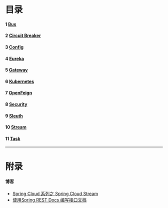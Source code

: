 # 目录
#### 1 [Bus](https://github.com/Sev-Night/source-code-reading/blob/main/SpringCloud/documentation/spring-cloud-bus.md)
#### 2 [Circuit Breaker](https://github.com/Sev-Night/source-code-reading/blob/main/SpringCloud/documentation/spring-cloud-circuit-breaker.md)
#### 3 [Config](https://github.com/Sev-Night/source-code-reading/blob/main/SpringCloud/documentation/spring-cloud-config.md)
#### 4 [Eureka](https://github.com/Sev-Night/source-code-reading/blob/main/SpringCloud/documentation/spring-cloud-eureka.md)
#### 5 [Gateway](https://github.com/Sev-Night/source-code-reading/blob/main/SpringCloud/documentation/spring-cloud-gateway.md)
#### 6 [Kubernetes](https://github.com/Sev-Night/source-code-reading/blob/main/SpringCloud/documentation/spring-cloud-kubernetes.md)
#### 7 [OpenFeign](https://github.com/Sev-Night/source-code-reading/blob/main/SpringCloud/documentation/spring-cloud-openfeign.md)
#### 8 [Security](https://github.com/Sev-Night/source-code-reading/blob/main/SpringCloud/documentation/spring-cloud-security.md)
#### 9 [Sleuth](https://github.com/Sev-Night/source-code-reading/blob/main/SpringCloud/documentation/spring-cloud-sleuth.md)
#### 10 [Stream](https://github.com/Sev-Night/source-code-reading/blob/main/SpringCloud/documentation/spring-cloud-stream.md)
#### 11 [Task](https://github.com/Sev-Night/source-code-reading/blob/main/SpringCloud/documentation/spring-cloud-task.md)






***
# 附录
#### 博客
- [Spring Cloud 系列之 Spring Cloud Stream](https://www.cnblogs.com/fengzheng/p/11576661.html)
- [使用Spring REST Docs 编写接口文档](https://blog.csdn.net/ljh_learn_from_base/article/details/95866258)
